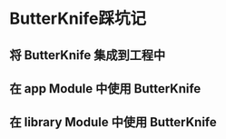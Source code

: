 # ButterKnife踩坑记
## 将 ButterKnife 集成到工程中

## 在 app Module 中使用 ButterKnife

## 在 library Module 中使用 ButterKnife
